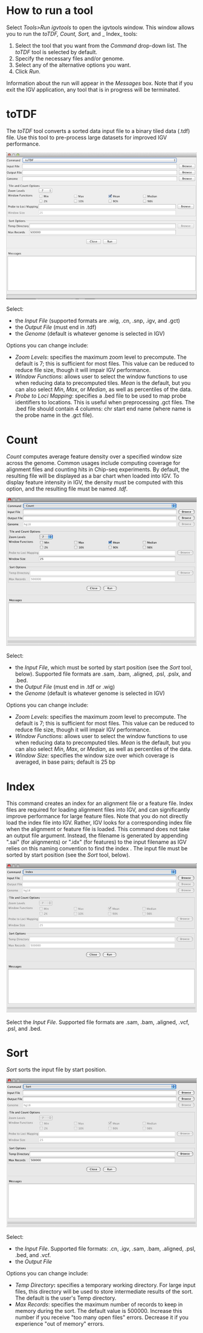 # How to run a tool

Select _Tools>Run igvtools_ to open the igvtools window. This window allows you to run the _toTDF, Count, Sort,_ and _
Index_ tools:

1. Select the tool that you want from the _Command_ drop-down list. The _toTDF_ tool is selected by default.
2. Specify the necessary files and/or genome.
3. Select any of the alternative options you want.
4. Click _Run_.

Information about the run will appear in the _Messages_ box. Note that if you exit the IGV application, any tool that is
in progress will be terminated.

# toTDF


The _toTDF_ tool converts a sorted data input file to a binary tiled data (.tdf) file. Use this tool to pre-process
large datasets for improved IGV performance.

![](../img/igvtools_gui_toTDF.png)

Select:

* the _Input File_ (supported formats are .wig, .cn, .snp, .igv, and .gct)
* the _Output File_ (must end in .tdf)
* the _Genome_ (default is whatever genome is selected in IGV)

Options you can change include:

* _Zoom Levels_: specifies the maximum zoom level to precompute. The default is 7; this is sufficient for most files.
  This value can be reduced to reduce file size, though it will impair IGV performance.
* _Window Functions_: allows user to select the window functions to use when reducing data to precomputed tiles.  _Mean_
  is the default, but you can also select _Min_, _Max_, or _Median_, as well as percentiles of the data.
* _Probe to Loci Mapping_: specifies a .bed file to be used to map probe identifiers to locations. This is useful when
  preprocessing .gct files. The .bed file should contain 4 columns: chr start end name (where name is the probe name in
  the .gct file).

# Count

_Count_ computes average feature density over a specified window size across the genome. Common usages include computing
coverage for alignment files and counting hits in Chip-seq experiments. By default, the resulting file will be displayed
as a bar chart when loaded into IGV. To display feature intensity in IGV, the density must be computed with this option,
and the resulting file must be named _<feature track filename>.tdf_.

![](../img/igvtools_gui_count.jpg)

Select:

* the _Input File_, which must be sorted by start position (see the _Sort_ tool, below). Supported file formats are
  .sam, .bam, .aligned, .psl, .pslx, and .bed.
* the _Output File_ (must end in .tdf or .wig)
* the _Genome_ (default is whatever genome is selected in IGV)

Options you can change include:

* _Zoom Levels_: specifies the maximum zoom level to precompute. The default is 7; this is sufficient for most files.
  This value can be reduced to reduce file size, though it will impair IGV performance.
* _Window Functions_: allows user to select the window functions to use when reducing data to precomputed tiles.  _Mean_
  is the default, but you can also select _Min_, _Max_, or _Median_, as well as percentiles of the data.
* _Window Size:_ specifies the window size over which coverage is averaged, in base pairs; default is 25 bp

# Index

This command creates an index for an alignment file or a feature file. Index files are required for loading alignment
files into IGV, and can significantly improve performance for large feature files. Note that you do not directly load
the index file into IGV. Rather, IGV looks for a corresponding index file when the alignment or feature file is loaded.
This command does not take an output file argument. Instead, the filename is generated by appending ".sai" (for
alignments) or ".idx" (for features) to the input filename as IGV relies on this naming convention to find the index .
The input file must be sorted by start position (see the _Sort_ tool, below).

![](../img/igvtools_gui_index.jpg)

Select the _Input File_. Supported file formats are .sam, .bam, .aligned, .vcf, .psl, and .bed.

# Sort

_Sort_ sorts the input file by start position.

![](../img/igvtools_gui_sort.jpg)

Select:

* the _Input File_. Supported file formats: .cn, .igv, .sam, .bam, .aligned, .psl, .bed, and .vcf.
* the _Output File_

Options you can change include:

* _Temp Directory_**:** specifies a temporary working directory. For large input files, this directory will be used to
  store intermediate results of the sort. The default is the user's Temp directory.
* _Max Records_: specifies the maximum number of records to keep in memory during the sort. The default value is 500000.
  Increase this number if you receive "too many open files" errors. Decrease it if you experience "out of memory"
  errors.